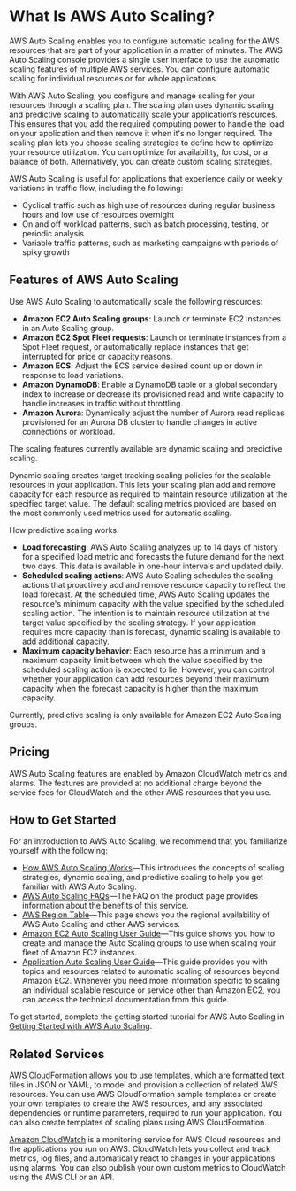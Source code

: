 # What Is AWS Auto Scaling?<a name="what-is-aws-auto-scaling"></a>

AWS Auto Scaling enables you to configure automatic scaling for the AWS resources that are part of your application in a matter of minutes\. The AWS Auto Scaling console provides a single user interface to use the automatic scaling features of multiple AWS services\. You can configure automatic scaling for individual resources or for whole applications\. 

With AWS Auto Scaling, you configure and manage scaling for your resources through a scaling plan\. The scaling plan uses dynamic scaling and predictive scaling to automatically scale your application’s resources\. This ensures that you add the required computing power to handle the load on your application and then remove it when it's no longer required\. The scaling plan lets you choose scaling strategies to define how to optimize your resource utilization\. You can optimize for availability, for cost, or a balance of both\. Alternatively, you can create custom scaling strategies\. 

AWS Auto Scaling is useful for applications that experience daily or weekly variations in traffic flow, including the following:
+ Cyclical traffic such as high use of resources during regular business hours and low use of resources overnight
+ On and off workload patterns, such as batch processing, testing, or periodic analysis
+ Variable traffic patterns, such as marketing campaigns with periods of spiky growth

## Features of AWS Auto Scaling<a name="scalable-resources"></a>

Use AWS Auto Scaling to automatically scale the following resources:
+ **Amazon EC2 Auto Scaling groups**: Launch or terminate EC2 instances in an Auto Scaling group\. 
+ **Amazon EC2 Spot Fleet requests**: Launch or terminate instances from a Spot Fleet request, or automatically replace instances that get interrupted for price or capacity reasons\. 
+ **Amazon ECS**: Adjust the ECS service desired count up or down in response to load variations\.
+ **Amazon DynamoDB**: Enable a DynamoDB table or a global secondary index to increase or decrease its provisioned read and write capacity to handle increases in traffic without throttling\. 
+ **Amazon Aurora**: Dynamically adjust the number of Aurora read replicas provisioned for an Aurora DB cluster to handle changes in active connections or workload\. 

The scaling features currently available are dynamic scaling and predictive scaling\. 

Dynamic scaling creates target tracking scaling policies for the scalable resources in your application\. This lets your scaling plan add and remove capacity for each resource as required to maintain resource utilization at the specified target value\. The default scaling metrics provided are based on the most commonly used metrics used for automatic scaling\. 

How predictive scaling works:
+ **Load forecasting**: AWS Auto Scaling analyzes up to 14 days of history for a specified load metric and forecasts the future demand for the next two days\. This data is available in one\-hour intervals and updated daily\. 
+ **Scheduled scaling actions**: AWS Auto Scaling schedules the scaling actions that proactively add and remove resource capacity to reflect the load forecast\. At the scheduled time, AWS Auto Scaling updates the resource's minimum capacity with the value specified by the scheduled scaling action\. The intention is to maintain resource utilization at the target value specified by the scaling strategy\. If your application requires more capacity than is forecast, dynamic scaling is available to add additional capacity\.
+ **Maximum capacity behavior**: Each resource has a minimum and a maximum capacity limit between which the value specified by the scheduled scaling action is expected to lie\. However, you can control whether your application can add resources beyond their maximum capacity when the forecast capacity is higher than the maximum capacity\. 

Currently, predictive scaling is only available for Amazon EC2 Auto Scaling groups\. 

## Pricing<a name="pricing"></a>

AWS Auto Scaling features are enabled by Amazon CloudWatch metrics and alarms\. The features are provided at no additional charge beyond the service fees for CloudWatch and the other AWS resources that you use\.

## How to Get Started<a name="how-to-get-started"></a>

For an introduction to AWS Auto Scaling, we recommend that you familiarize yourself with the following: 
+ [How AWS Auto Scaling Works](how-it-works.md)—This introduces the concepts of scaling strategies, dynamic scaling, and predictive scaling to help you get familiar with AWS Auto Scaling\.
+ [AWS Auto Scaling FAQs](https://aws.amazon.com/autoscaling/faqs/)—The FAQ on the product page provides information about the benefits of this service\.
+ [AWS Region Table](https://aws.amazon.com/about-aws/global-infrastructure/regional-product-services/)—This page shows you the regional availability of AWS Auto Scaling and other AWS services\. 
+ [Amazon EC2 Auto Scaling User Guide](https://docs.aws.amazon.com/autoscaling/ec2/userguide/)—This guide shows you how to create and manage the Auto Scaling groups to use when scaling your fleet of Amazon EC2 instances\.
+ [Application Auto Scaling User Guide](https://docs.aws.amazon.com/autoscaling/application/userguide/)—This guide provides you with topics and resources related to automatic scaling of resources beyond Amazon EC2\. Whenever you need more information specific to scaling an individual scalable resource or service other than Amazon EC2, you can access the technical documentation from this guide\.

To get started, complete the getting started tutorial for AWS Auto Scaling in [Getting Started with AWS Auto Scaling](auto-scaling-getting-started.md)\.

## Related Services<a name="related-services"></a>

[AWS CloudFormation](https://docs.aws.amazon.com/AWSCloudFormation/latest/UserGuide/) allows you to use templates, which are formatted text files in JSON or YAML, to model and provision a collection of related AWS resources\. You can use AWS CloudFormation sample templates or create your own templates to create the AWS resources, and any associated dependencies or runtime parameters, required to run your application\. You can also create templates of scaling plans using AWS CloudFormation\.

[Amazon CloudWatch](https://docs.aws.amazon.com/AmazonCloudWatch/latest/monitoring/) is a monitoring service for AWS Cloud resources and the applications you run on AWS\. CloudWatch lets you collect and track metrics, log files, and automatically react to changes in your applications using alarms\. You can also publish your own custom metrics to CloudWatch using the AWS CLI or an API\.
